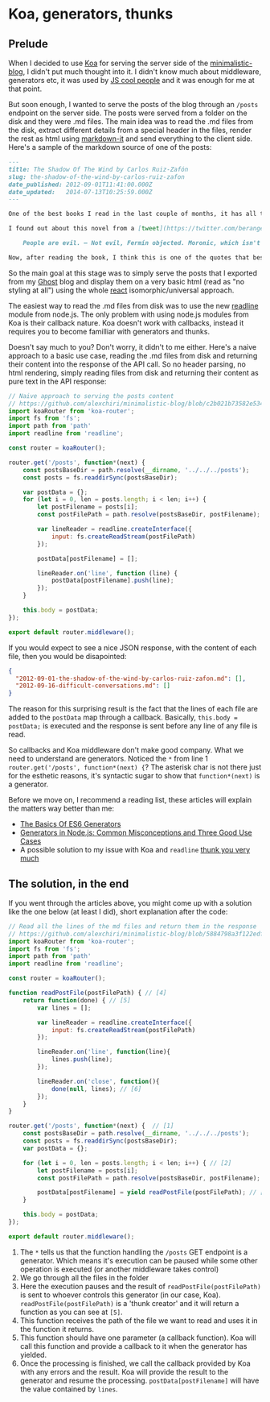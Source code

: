 # Koa, generators, thunks

Prelude
-------

When I decided to use [Koa](http://koajs.com/) for serving the server side of the [minimalistic-blog](https://github.com/alexchiri/minimalistic-blog), I didn't put much thought into it. I didn't know much about middleware, generators etc, it was used by [JS cool people](https://github.com/RickWong/react-isomorphic-starterkit) and it was enough for me at that point. 

But soon enough, I wanted to serve the posts of the blog through an `/posts` endpoint on the server side. The posts were served from a folder on the disk and they were .md files. The main idea was to read the .md files from the disk, extract different details from a special header in the files, render the rest as html using [markdown-it](https://github.com/markdown-it/markdown-it) and send everything to the client side. Here's a sample of the markdown source of one of the posts:

```markdown
---
title: The Shadow Of The Wind by Carlos Ruiz-Zafón
slug: the-shadow-of-the-wind-by-carlos-ruiz-zafon
date_published: 2012-09-01T11:41:00.000Z
date_updated:   2014-07-13T10:25:59.000Z
---

One of the best books I read in the last couple of months, it has all the right elements to be a successful novel.

I found out about this novel from a [tweet](https://twitter.com/beranger_v4/status/234969291437535233) of one of the people I'm following. The [tweet](https://twitter.com/beranger_v4/status/234969291437535233) contained a quote that made me curious:

    People are evil. — Not evil, Fermín objected. Moronic, which isn't quite the same thing.

Now, after reading the book, I think this is one of the quotes that best describes the ultimate cause of the tragedy from this story Zafón presents to us: human nature. People are blinded by their feelings and pre- and misconceptions. And I think we can talk days and nights about this subject when we refer to the 19th century, when Zafón's heroes tell their story.
```

So the main goal at this stage was to simply serve the posts that I exported from my [Ghost](https://github.com/TryGhost) blog and display them on a very basic html (read as "no styling at all") using the whole [react](https://facebook.github.io/react/) isomorphic/universal approach.

The easiest way to read the .md files from disk was to use the new [readline](https://nodejs.org/api/readline.html) module from node.js. The only problem with using node.js modules from Koa is their callback nature. Koa doesn't work with callbacks, instead it requires you to become familliar with generators and thunks. 

Doesn't say much to you? Don't worry, it didn't to me either. Here's a naive approach to a basic use case, reading the .md files from disk and returning their content into the response of the API call. So no header parsing, no html rendering, simply reading files from disk and returning their content as pure text in the API response:

```js
// Naive approach to serving the posts content
// https://github.com/alexchiri/minimalistic-blog/blob/c2b021b73582e534f10a0c73a846d86bdbbe1d14/src/server/api/posts.js
import koaRouter from 'koa-router';
import fs from 'fs';
import path from 'path'
import readline from 'readline';

const router = koaRouter();

router.get('/posts', function*(next) {
    const postsBaseDir = path.resolve(__dirname, '../../../posts');
    const posts = fs.readdirSync(postsBaseDir);

    var postData = {};
    for (let i = 0, len = posts.length; i < len; i++) {
        let postFilename = posts[i];
        const postFilePath = path.resolve(postsBaseDir, postFilename);

        var lineReader = readline.createInterface({
            input: fs.createReadStream(postFilePath)
        });

        postData[postFilename] = [];

        lineReader.on('line', function (line) {
            postData[postFilename].push(line);
        });
    }

    this.body = postData;
});

export default router.middleware();
```

If you would expect to see a nice JSON response, with the content of each file, then you would be disapointed:

```json
{
  "2012-09-01-the-shadow-of-the-wind-by-carlos-ruiz-zafon.md": [],
  "2012-09-16-difficult-conversations.md": []
}
```

The reason for this surprising result is the fact that the lines of each file are added to the `postData` map through a callback. Basically, `this.body = postData;` is executed and the response is sent before any line of any file is read. 

So callbacks and Koa middleware don't make good company. What we need to understand are generators. 
Noticed the `*` from line 1 `router.get('/posts', function*(next) {`? The asterisk char is not there just for the esthetic reasons, it's syntactic sugar to show that `function*(next)` is a generator.

Before we move on, I recommend a reading list, these articles will explain the matters way better than me:

* [The Basics Of ES6 Generators](https://davidwalsh.name/es6-generators)
* [Generators in Node.js: Common Misconceptions and Three Good Use Cases](https://strongloop.com/strongblog/how-to-generators-node-js-yield-use-cases/)
* A possible solution to my issue with Koa and `readline` [thunk you very much](http://chris.neosavvy.com/koa-js-thunks/)

The solution, in the end
------------------------

If you went through the articles above, you might come up with a solution like the one below (at least I did), short explanation after the code:

```js
// Read all the lines of the md files and return them in the response
// https://github.com/alexchiri/minimalistic-blog/blob/5884798a3f122edf001a271a13d8b3ec62aa61d2/src/server/api/posts.js
import koaRouter from 'koa-router';
import fs from 'fs';
import path from 'path'
import readline from 'readline';

const router = koaRouter();

function readPostFile(postFilePath) { // [4]
    return function(done) { // [5]
        var lines = [];

        var lineReader = readline.createInterface({
            input: fs.createReadStream(postFilePath)
        });

        lineReader.on('line', function(line){
            lines.push(line);
        });

        lineReader.on('close', function(){
            done(null, lines); // [6]
        });
    }
}

router.get('/posts', function*(next) {  // [1]
    const postsBaseDir = path.resolve(__dirname, '../../../posts');
    const posts = fs.readdirSync(postsBaseDir);
    var postData = {};

    for (let i = 0, len = posts.length; i < len; i++) { // [2]
        let postFilename = posts[i];
        const postFilePath = path.resolve(postsBaseDir, postFilename);

        postData[postFilename] = yield readPostFile(postFilePath); // [3]
    }

    this.body = postData;
});

export default router.middleware();
```

1. The `*` tells us that the function handling the `/posts` GET endpoint is a generator. Which means it's execution can be paused while some other operation is executed (or another middleware takes control)
2. We go through all the files in the folder
3. Here the execution pauses and the result of `readPostFile(postFilePath)` is sent to whoever controls this generator (in our case, Koa). `readPostFile(postFilePath)` is a 'thunk creator' and it will return a function as you can see at `[5]`.
4. This function receives the path of the file we want to read and uses it in the function it returns.
5. This function should have one parameter (a callback function). Koa will call this function and provide a callback to it when the generator has yielded. 
6. Once the processing is finished, we call the callback provided by Koa with any errors and the result. Koa will provide the result to the generator and resume the processing. `postData[postFilename]` will have the value contained by `lines`.